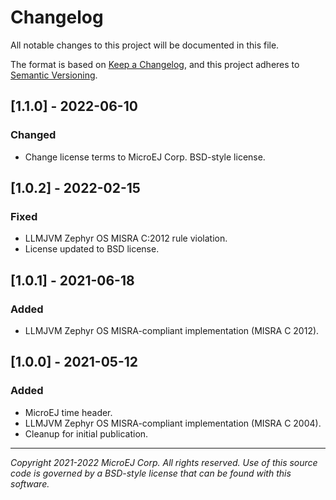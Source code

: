 # Changelog
All notable changes to this project will be documented in this file.

The format is based on [Keep a Changelog](https://keepachangelog.com/en/1.0.0/),
and this project adheres to [Semantic Versioning](https://semver.org/spec/v2.0.0.html).

## [1.1.0] - 2022-06-10

### Changed

- Change license terms to MicroEJ Corp. BSD-style license.

## [1.0.2] - 2022-02-15

### Fixed

  - LLMJVM Zephyr OS MISRA C:2012 rule violation.
  - License updated to BSD license.

## [1.0.1] - 2021-06-18

### Added

  - LLMJVM Zephyr OS MISRA-compliant implementation (MISRA C 2012).
  
## [1.0.0] - 2021-05-12

### Added

  - MicroEJ time header.
  - LLMJVM Zephyr OS MISRA-compliant implementation (MISRA C 2004).
  - Cleanup for initial publication.

---
_Copyright 2021-2022 MicroEJ Corp. All rights reserved._
_Use of this source code is governed by a BSD-style license that can be found with this software._
